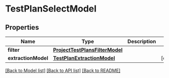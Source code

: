 # TestPlanSelectModel

## Properties
Name | Type | Description | Notes
------------ | ------------- | ------------- | -------------
**filter** | [**ProjectTestPlansFilterModel**](ProjectTestPlansFilterModel.md) |  | 
**extractionModel** | [**TestPlanExtractionModel**](TestPlanExtractionModel.md) |  | [optional] 

[[Back to Model list]](../README.md#documentation-for-models) [[Back to API list]](../README.md#documentation-for-api-endpoints) [[Back to README]](../README.md)


